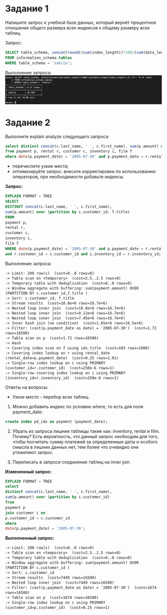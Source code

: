 # Задание 1
Напишите запрос к учебной базе данных, который вернёт процентное отношение общего размера всех индексов к общему размеру всех таблиц.

Запрос:

```sql
SELECT table_schema, concat(round((sum(index_length))*100/(sum(data_length+index_length)),2),'%') '% of index'
FROM information_schema.tables
WHERE table_schema = 'sakila';
```
Выполнение запроса:
![Выполнение запроса](img/1.png)

# Задание 2
Выполните explain analyze следующего запроса:

```sql
select distinct concat(c.last_name, ' ', c.first_name), sum(p.amount) over (partition by c.customer_id, f.title)
from payment p, rental r, customer c, inventory i, film f
where date(p.payment_date) = '2005-07-30' and p.payment_date = r.rental_date and r.customer_id = c.customer_id and i.inventory_id = r.inventory_id
```

* перечислите узкие места;
* оптимизируйте запрос: внесите корректировки по использованию операторов, при необходимости добавьте индексы.

**Запрос:**

```sql
EXPLAIN FORMAT = TREE
SELECT
DISTINCT concat(c.last_name, ' ', c.first_name),
sum(p.amount) over (partition by c.customer_id, f.title)
FROM
payment p,
rental r,
customer c,
inventory i,
film f
WHERE date(p.payment_date) = '2005-07-30' and p.payment_date = r.rental_date
and r.customer_id = c.customer_id and i.inventory_id = r.inventory_id;
```

Выполнение запроса:
```text
-> Limit: 200 row(s)  (cost=0..0 rows=0)
-> Table scan on <temporary>  (cost=2.5..2.5 rows=0)
-> Temporary table with deduplication  (cost=0..0 rows=0)
-> Window aggregate with buffering: sum(payment.amount) OVER (PARTITION BY c.customer_id,f.title )
-> Sort: c.customer_id, f.title
-> Stream results  (cost=10.8e+6 rows=16.7e+6)
-> Nested loop inner join  (cost=10.8e+6 rows=16.7e+6)
-> Nested loop inner join  (cost=9.12e+6 rows=16.7e+6)
-> Nested loop inner join  (cost=7.45e+6 rows=16.7e+6)
-> Inner hash join (no condition)  (cost=1.65e+6 rows=16.5e+6)
-> Filter: (cast(p.payment_date as date) = '2005-07-30')  (cost=1.72 rows=16500)
-> Table scan on p  (cost=1.72 rows=16500)
-> Hash
-> Covering index scan on f using idx_title  (cost=103 rows=1000)
-> Covering index lookup on r using rental_date (rental_date=p.payment_date)  (cost=0.25 rows=1.01)
-> Single-row index lookup on c using PRIMARY (customer_id=r.customer_id)  (cost=250e-6 rows=1)
-> Single-row covering index lookup on i using PRIMARY (inventory_id=r.inventory_id)  (cost=250e-6 rows=1)
```

Ответы на вопросы:

* Узкое место - перебор всех таблиц.
1. Можно добавить индекс по условию where, то есть для поля payment_date:
```sql 
create index pd_idx on payment (payment_date);
```

2. Убрать из запроса лишние таблицы такие как: inventory, rental и film. Почему? Есть вероятность, что данный запрос необходим для того, чтобы посчитать сумму платежей за определенные даты и особого смысла в лишних данных нет, тем более что очевидно они утяжеляют запрос.

3. Переписать в запросе соединение таблиц на inner join

**Измененный запрос:**
```sql 
EXPLAIN FORMAT = TREE
select
distinct concat(c.last_name, ' ', c.first_name),
sum(p.amount) over (partition by c.customer_id)
from
payment p
join customer c on
p.customer_id = c.customer_id
where
date(p.payment_date) = '2005-07-30';
```

**Выполненный запрос:**
```text
-> Limit: 200 row(s)  (cost=0..0 rows=0)
-> Table scan on <temporary>  (cost=2.5..2.5 rows=0)
-> Temporary table with deduplication  (cost=0..0 rows=0)
-> Window aggregate with buffering: sum(payment.amount) OVER (PARTITION BY c.customer_id )
-> Sort: c.customer_id
-> Stream results  (cost=7449 rows=16500)
-> Nested loop inner join  (cost=7449 rows=16500)
-> Filter: (cast(p.payment_date as date) = '2005-07-30')  (cost=1674 rows=16500)
-> Table scan on p  (cost=1674 rows=16500)
-> Single-row index lookup on c using PRIMARY (customer_id=p.customer_id)  (cost=0.25 rows=1)
```